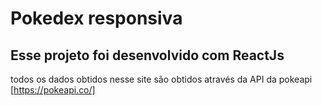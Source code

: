 # Pokedex responsiva 

## Esse projeto foi desenvolvido com ReactJs 

todos os dados obtidos nesse site são obtidos através da API da pokeapi [https://pokeapi.co/] 